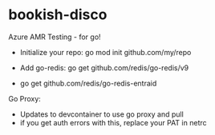 # bookish-disco
Azure AMR Testing - for go! 


- Initialize your repo: go mod init github.com/my/repo

- Add go-redis: go get github.com/redis/go-redis/v9
- go get github.com/redis/go-redis-entraid

Go Proxy: 
- Updates to devcontainer to use go proxy and pull 
- if you get auth errors with this, replace your PAT in netrc